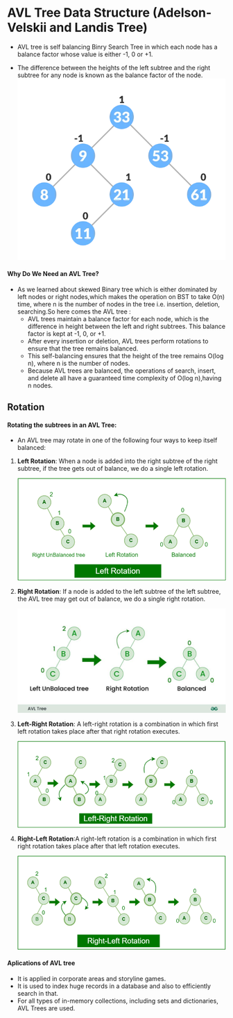 # AVL Tree Data Structure (Adelson-Velskii and Landis Tree)

- AVL tree is self balancing Binry Search Tree in which each node has a balance factor whose value is either -1, 0 or +1.

- The difference between the heights of the left subtree and the right subtree for any node is known as the balance factor of the node.
  ![alt text](images/avl-tree-final-tree-1_0_2.webp)

#### Why Do We Need an AVL Tree?

- As we learned about skewed Binary tree which is either dominated by left nodes or right nodes,which makes the operation on BST to take O(n) time, where n is the number of nodes in the tree i.e. insertion, deletion, searching.So here comes the AVL tree :
  - AVL trees maintain a balance factor for each node, which is the difference in height between the left and right subtrees. This balance factor is kept at -1, 0, or +1.
  - After every insertion or deletion, AVL trees perform rotations to ensure that the tree remains balanced.
  - This self-balancing ensures that the height of the tree remains O(log n), where n is the number of nodes.
  - Because AVL trees are balanced, the operations of search, insert, and delete all have a guaranteed time complexity of O(log n),having n nodes.

## Rotation

#### Rotating the subtrees in an AVL Tree:

- An AVL tree may rotate in one of the following four ways to keep itself balanced:

1. <b>Left Rotation</b>: When a node is added into the right subtree of the right subtree, if the tree gets out of balance, we do a single left rotation.

   ![alt text](<images/left roation.png>)

2. <b>Right Rotation</b>: If a node is added to the left subtree of the left subtree, the AVL tree may get out of balance, we do a single right rotation.

   ![alt text](images/rightRotation.jpg)

3. <b>Left-Right Rotation</b>: A left-right rotation is a combination in which first left rotation takes place after that right rotation executes.

   ![alt text](images/leftRight.png)

4. <b>Right-Left Rotation</b>:A right-left rotation is a combination in which first right rotation takes place after that left rotation executes.

   ![alt text](images/Rightleft.png)

#### Aplications of AVL tree

- It is applied in corporate areas and storyline games.
- It is used to index huge records in a database and also to efficiently search in that.
- For all types of in-memory collections, including sets and dictionaries, AVL Trees are used.
